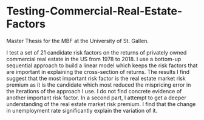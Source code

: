 # Testing-Commercial-Real-Estate-Factors
Master Thesis for the MBF at the University of St. Gallen.

I test a set of 21 candidate risk factors on the returns of privately owned commercial real estate
in the US from 1978 to 2018. I use a bottom-up sequential approach to build a linear model
which keeps the risk factors that are important in explaining the cross-section of returns. The
results I find suggest that the most important risk factor is the real estate market risk premium
as it is the candidate which most reduced the mispricing error in the iterations of the approach
I use. I do not find concrete evidence of another important risk factor. In a second part, I attempt
to get a deeper understanding of the real estate market risk premium. I find that the change in
unemployment rate significantly explain the variation of it.
